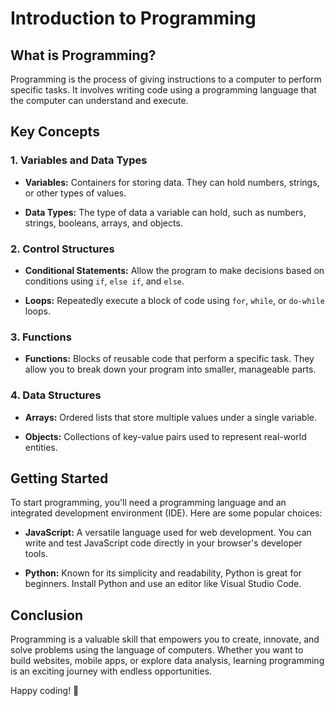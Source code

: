# Introduction to Programming

## What is Programming?

Programming is the process of giving instructions to a computer to perform specific tasks. It involves writing code using a programming language that the computer can understand and execute.

## Key Concepts

### 1. Variables and Data Types

- **Variables:** Containers for storing data. They can hold numbers, strings, or other types of values.

- **Data Types:** The type of data a variable can hold, such as numbers, strings, booleans, arrays, and objects.

### 2. Control Structures

- **Conditional Statements:** Allow the program to make decisions based on conditions using `if`, `else if`, and `else`.

- **Loops:** Repeatedly execute a block of code using `for`, `while`, or `do-while` loops.

### 3. Functions

- **Functions:** Blocks of reusable code that perform a specific task. They allow you to break down your program into smaller, manageable parts.

### 4. Data Structures

- **Arrays:** Ordered lists that store multiple values under a single variable.

- **Objects:** Collections of key-value pairs used to represent real-world entities.

## Getting Started

To start programming, you'll need a programming language and an integrated development environment (IDE). Here are some popular choices:

- **JavaScript:** A versatile language used for web development. You can write and test JavaScript code directly in your browser's developer tools.

- **Python:** Known for its simplicity and readability, Python is great for beginners. Install Python and use an editor like Visual Studio Code.

## Conclusion

Programming is a valuable skill that empowers you to create, innovate, and solve problems using the language of computers. Whether you want to build websites, mobile apps, or explore data analysis, learning programming is an exciting journey with endless opportunities.

Happy coding! 🚀